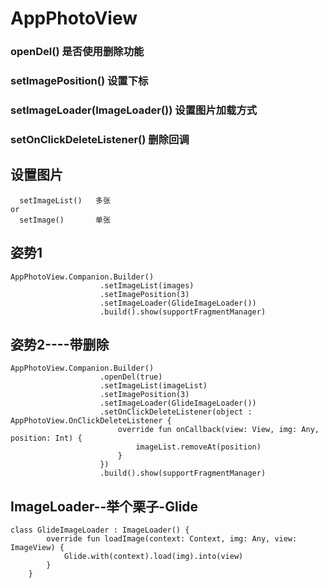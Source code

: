 # AppPhotoView


### openDel() 是否使用删除功能
### setImagePosition() 设置下标
### setImageLoader(ImageLoader()) 设置图片加载方式
### setOnClickDeleteListener() 删除回调

## 设置图片

```
  setImageList()   多张
or
  setImage()       单张
```

## 姿势1 

```
AppPhotoView.Companion.Builder()
                    .setImageList(images)
                    .setImagePosition(3)
                    .setImageLoader(GlideImageLoader())
                    .build().show(supportFragmentManager)  
```                 
                    
## 姿势2----带删除
```
AppPhotoView.Companion.Builder()
                    .openDel(true)
                    .setImageList(imageList)
                    .setImagePosition(3)
                    .setImageLoader(GlideImageLoader())
                    .setOnClickDeleteListener(object : AppPhotoView.OnClickDeleteListener {
                        override fun onCallback(view: View, img: Any, position: Int) {
                            imageList.removeAt(position)
                        }
                    })
                    .build().show(supportFragmentManager)
```                    
  
## ImageLoader--举个栗子-Glide

```
class GlideImageLoader : ImageLoader() {
        override fun loadImage(context: Context, img: Any, view: ImageView) {
            Glide.with(context).load(img).into(view)
        }
    }
```    
 
 
